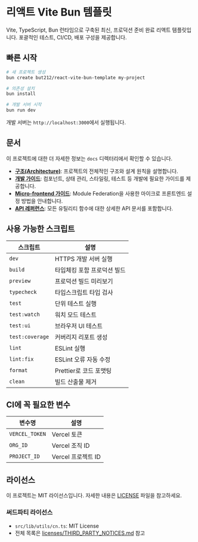 # 리액트 Vite Bun 템플릿

Vite, TypeScript, Bun 런타임으로 구축된 최신, 프로덕션 준비 완료 리액트 템플릿입니다. 포괄적인 테스트, CI/CD, 배포 구성을 제공합니다.

## 빠른 시작

```bash
# 새 프로젝트 생성
bun create but212/react-vite-bun-template my-project

# 의존성 설치
bun install

# 개발 서버 시작
bun run dev
```

개발 서버는 `http://localhost:3000`에서 실행됩니다.

## 문서

이 프로젝트에 대한 더 자세한 정보는 `docs` 디렉터리에서 확인할 수 있습니다.

- **[구조(Architecture)](./docs/architecture.md)**: 프로젝트의 전체적인 구조와 설계 원칙을 설명합니다.
- **[개발 가이드](./docs/guides/)**: 컴포넌트, 상태 관리, 스타일링, 테스트 등 개발에 필요한 가이드를 제공합니다.
- **[Micro-frontend 가이드](./docs/guides/micro-frontend-guide.md)**: Module Federation을 사용한 마이크로 프론트엔드 설정 방법을 안내합니다.
- **[API 레퍼런스](./docs/api-reference/)**: 모든 유틸리티 함수에 대한 상세한 API 문서를 포함합니다.

## 사용 가능한 스크립트

| 스크립트 | 설명 |
|--------|-------------|
| `dev` | HTTPS 개발 서버 실행 |
| `build` | 타입체킹 포함 프로덕션 빌드 |
| `preview` | 프로덕션 빌드 미리보기 |
| `typecheck` | 타입스크립트 타입 검사 |
| `test` | 단위 테스트 실행 |
| `test:watch` | 워치 모드 테스트 |
| `test:ui` | 브라우저 UI 테스트 |
| `test:coverage` | 커버리지 리포트 생성 |
| `lint` | ESLint 실행 |
| `lint:fix` | ESLint 오류 자동 수정 |
| `format` | Prettier로 코드 포맷팅 |
| `clean` | 빌드 산출물 제거 |

## CI에 꼭 필요한 변수

| 변수명 | 설명 |
|--------|-------------|
| `VERCEL_TOKEN` | Vercel 토큰 |
| `ORG_ID` | Vercel 조직 ID |
| `PROJECT_ID` | Vercel 프로젝트 ID |

## 라이선스

이 프로젝트는 MIT 라이선스입니다. 자세한 내용은 [LICENSE](LICENSE) 파일을 참고하세요.

### 써드파티 라이선스

- `src/lib/utils/cn.ts`: MIT License
- 전체 목록은 [licenses/THIRD_PARTY_NOTICES.md](licenses/THIRD_PARTY_NOTICES.md) 참고
